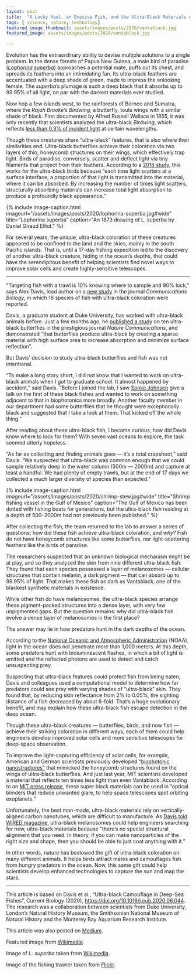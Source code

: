 ```yaml
---
layout: post
title:  "A Lucky Haul, an Evasive Fish, and the Ultra-Black Materials of the Future"
tags: [ science, nature, technology]
featured_image_thumbnail: assets/images/posts/2020/vantablack.jpg
featured_image: assets/images/posts/2020/vantablack.jpg

---
```


Evolution has the extraordinary ability to devise multiple solutions to a single problem. In the dense forests of Papua New Guinea, a male bird of paradise ([_Lophorina superba_](https://www.nature.com/articles/s41467-017-02088-w.pdf)) approaches a potential mate, puffs out its chest, and spreads its feathers into an intimidating fan. Its ultra-black feathers are accentuated with a deep shade of green, made to impress the onlooking female. The _superba_’s plumage is such a deep black that it absorbs up to 99.95% of all light, on par with the darkest materials ever studied.

Now hop a few islands west, to the rainforests of Borneo and Sumatra, where the _Rajah Brooke’s Birdwing_, a butterfly, touts wings with a similar shade of black. First documented by Alfred Russell Wallace in 1855, it was only recently that scientists analyzed the ultra-black _Birdwing_, which reflects [less than 0.3% of incident light](https://www.nature.com/articles/s41467-020-15033-1.pdf) at certain wavelengths.

Though these creatures share “ultra-black” features, that is also where their similarities end. Ultra-black butterflies achieve their coloration via two layers of thin, honeycomb structures on their wings, which effectively trap light. Birds of paradise, conversely, scatter and deflect light via tiny filaments that project from their feathers. According to a [2018 study](https://www.nature.com/articles/s41467-017-02088-w.pdf), this works for the ultra-black birds because “each time light scatters at a surface interface, a proportion of that light is transmitted into the material, where it can be absorbed. By increasing the number of times light scatters, structurally absorbing materials can increase total light absorption to produce a profoundly black appearance.”

{% include image-caption.html imageurl="/assets/images/posts/2020/lophorina-superba.jpg#wide" title="Lophorina superba" caption="An 1873 drawing of L. superba by Daniel Giraud Elliot." %}

For several years, the unique, ultra-black coloration of these creatures appeared to be confined to the land and the skies, mainly in the south Pacific islands. That is, until a 17-day fishing expedition led to the discovery of another ultra-black creature, hiding in the ocean’s depths, that could have the serendipitous benefit of helping scientists find novel ways to improve solar cells and create highly-sensitive telescopes.

***

"Targeting fish with a trawl is 10% knowing where to sample and 90% luck,” says Alex Davis, lead author on a [new study](https://www.cell.com/current-biology/pdf/S0960-9822(20)30860-5.pdf) in the journal _Communications Biology_, in which 16 species of fish with ultra-black coloration were reported.

Davis, a graduate student at Duke University, has worked with ultra-black animals before. Just a few months ago, he [published a study](https://www.nature.com/articles/s41467-020-15033-1.pdf) on ten ultra-black butterflies in the prestigious journal _Nature Communications_, and demonstrated “that butterflies produce ultra-black by creating a sparse material with high surface area to increase absorption and minimize surface reflection”.

But Davis’ decision to study ultra-black butterflies and fish was not intentional.

“To make a long story short, I did not know that I wanted to work on ultra-black animals when I got to graduate school. It almost happened by accident,” said Davis. “Before I joined the lab, I saw [Sonke Johnsen](https://biology.duke.edu/people/sonke-johnsen) give a talk on the first of these black fishes and wanted to work on something adjacent to that in biophotonics more broadly. Another faculty member in our department had some butterflies that he thought were exceptionally black and suggested that I take a look at them. That kicked off the whole thing.”

After reading about these ultra-black fish, I became curious; how did Davis know where to look for them? With seven vast oceans to explore, the task seemed utterly hopeless.

“As far as collecting and finding animals goes — it’s a total crapshoot,” said Davis. “We suspected that ultra-black was common enough that we could sample relatively deep in the water column (500m — 2000m) and capture at least a handful. We had plenty of empty trawls, but at the end of 17 days we collected a much larger diversity of species than expected.”

{% include image-caption.html imageurl="/assets/images/posts/2020/shrimp-stew.jpg#wide" title="Shrimp fishing vessel in the Gulf of Mexico" caption="The Gulf of Mexico has been dotted with fishing boats for generations, but the ultra-black fish residing at a depth of 500–2000m had not previously been published." %}

After collecting the fish, the team returned to the lab to answer a series of questions; how did these fish achieve ultra-black coloration, and _why_? Fish do not have honeycomb structures like some butterflies, nor light-scattering feathers like the birds of paradise.

The researchers suspected that an unknown biological mechanism might be at play, and so they analyzed the skin from nine different ultra-black fish. They found that each species possessed a layer of melanosomes — cellular structures that contain melanin, a dark pigment — that can absorb up to 99.95% of light. That makes these fish as dark as Vantablack, one of the blackest synthetic materials in existence.

While other fish do have melanosomes, the ultra-black species arrange these pigment-packed structures into a dense layer, with very few unpigmented gaps. But the question remains: why did ultra-black fish evolve a dense layer of melanosomes in the first place?

The answer may lie in how predators hunt in the dark depths of the ocean.

According to the [National Oceanic and Atmospheric Administration](https://oceanservice.noaa.gov/facts/light_travel.html) (NOAA), light in the ocean does not penetrate more than 1,000 meters. At this depth, some predators hunt with bioluminescent flashes, in which a bit of light is emitted and the reflected photons are used to detect and catch unsuspecting prey.

Suspecting that ultra-black features could protect fish from being eaten, Davis and colleagues used a computational model to determine how far predators could see prey with varying shades of “ultra-black” skin. They found that, by reducing skin reflectance from 2% to 0.05%, the sighting distance of a fish decreased by about 6-fold. That’s a huge evolutionary benefit, and may explain how these ultra-black fish escape detection in the deep ocean.

Though these ultra-black creatures — butterflies, birds, and now fish — achieve their striking coloration in different ways, each of them could help engineers develop improved solar cells and more sensitive telescopes for deep-space observation.

To improve the light-capturing efficiency of solar cells, for example, American and German scientists previously developed [“biophotonic nanostructures”](https://advances.sciencemag.org/content/advances/3/10/e1700232.full.pdf) that mimicked the honeycomb structures found on the wings of ultra-black butterflies. And just last year, MIT scientists developed a material that reflects ten times less light than even Vantablack. According to an [MIT press release](http://news.mit.edu/2019/blackest-black-material-cnt-0913#:~:text=In%20a%20scientific%20development%20inspired,into%20space,%E2%80%9D%20writes%20Osborne.), these super black materials can be used in “optical blinders that reduce unwanted glare, to help space telescopes spot orbiting exoplanets.”

Unfortunately, the best man-made, ultra-black materials rely on vertically-aligned carbon nanotubes, which are difficult to manufacture. As [Davis told WIRED magazine](https://www.wired.com/story/meet-the-ultra-black-vantafish/), ultra-black melanosomes could help engineers searching for new, ultra-black materials because “there’s no special structural alignment that you need. In theory, if you can make nanoparticles of the right size and shape, then you should be able to just coat anything with it.”

In other words, nature has bestowed the gift of ultra-black coloration on many different animals. It helps birds attract mates and camouflages fish from hungry predators in the ocean. Now, this same gift could help scientists develop enhanced technologies to capture the sun and map the stars.

***

This article is based on Davis et al., “Ultra-black Camouflage in Deep-Sea Fishes”, Current Biology (2020), https://doi.org/10.1016/j.cub.2020.06.044. The research was a collaboration between scientists from Duke University, London’s Natural History Museum, the Smithsonian National Museum of Natural History and the Monterey Bay Aquarium Research Institute.

This article was also posted on [Medium](https://medium.com/@NikoMcCarty/a-lucky-haul-an-evasive-fish-and-the-ultra-black-materials-of-the-future-1588276d2443).

Featured image from [Wikimedia](https://hi.wikipedia.org/wiki/%E0%A4%9A%E0%A4%BF%E0%A4%A4%E0%A5%8D%E0%A4%B0:%E0%A4%B5%E0%A5%88%E0%A4%82%E0%A4%9F%E0%A4%AC%E0%A5%87%E0%A4%B2%E0%A4%95.jpg).

Image of _L. superba_ taken from [Wikimedia](https://commons.wikimedia.org/wiki/File:Lophorina_superba.jpg).

Image of the fishing trawler taken from [Flickr](https://commons.wikimedia.org/wiki/File:Grand_Isle_-_Shrimp_Stew.jpg).